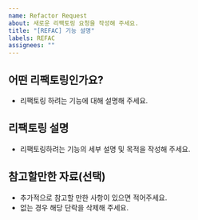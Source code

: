 ```yaml
---
name: Refactor Request
about: 새로운 리팩토링 요청을 작성해 주세요.
title: "[REFAC] 기능 설명"
labels: REFAC
assignees: ""
---
```


## 어떤 리팩토링인가요?

- 리팩토링 하려는 기능에 대해 설명해 주세요.

## 리팩토링 설명

- 리팩토링하려는 기능의 세부 설명 및 목적을 작성해 주세요.

## 참고할만한 자료(선택)

- 추가적으로 참고할 만한 사항이 있으면 적어주세요.
- 없는 경우 해당 단락을 삭제해 주세요.
